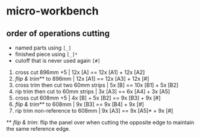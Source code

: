# micro-workbench

## order of operations cutting

- named parts using `[_]` 
- finished piece using `[_]*`
- cutoff that is never used again `[#]`

1. cross cut 896mm +5                  | 12x [A]          == 12x [A1] + 12x [A2]
2. _flip & trim_** to 896mm            | 12x [A1]         == 12x [A3] + 12x [#]
3. cross trim then cut two 60mm strips | 5x [B]           == 10x [B1] + 5x [B2]
4. rip trim then cut to 60mm strips    | 3x [A3]          ==  6x [A4]  + 3x [A5]
4. cross cut 608mm +5                  | 4x [B] + 5x [B2] ==  9x [B3]  + 9x [#]
5. _flip & trim_** to 608mm            | 9x [B3]          ==  9x [B4]  + 9x [#]
6. rip trim non-reference to 608mm     | 9x [A3]          ==  9x [A5]* + 9x [#]

** _flip & trim_: flip the panel over when cutting the opposite edge to maintain the same reference edge.